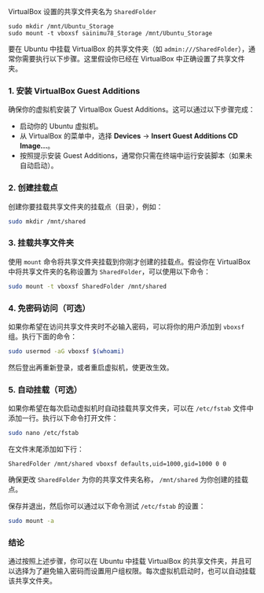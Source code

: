 VirtualBox 设置的共享文件夹名为 `SharedFolder`

```
sudo mkdir /mnt/Ubuntu_Storage
sudo mount -t vboxsf sainimu78_Storage /mnt/Ubuntu_Storage
```











要在 Ubuntu 中挂载 VirtualBox 的共享文件夹（如 `admin:///SharedFolder`），通常你需要执行以下步骤。这里假设你已经在 VirtualBox 中正确设置了共享文件夹。

### 1. 安装 VirtualBox Guest Additions

确保你的虚拟机安装了 VirtualBox Guest Additions。这可以通过以下步骤完成：

- 启动你的 Ubuntu 虚拟机。
- 从 VirtualBox 的菜单中，选择 **Devices** -> **Insert Guest Additions CD Image...**。
- 按照提示安装 Guest Additions，通常你只需在终端中运行安装脚本（如果未自动启动）。

### 2. 创建挂载点

创建你要挂载共享文件夹的挂载点（目录），例如：

```bash
sudo mkdir /mnt/shared
```

### 3. 挂载共享文件夹

使用 `mount` 命令将共享文件夹挂载到你刚才创建的挂载点。假设你在 VirtualBox 中将共享文件夹的名称设置为 `SharedFolder`，可以使用以下命令：

```bash
sudo mount -t vboxsf SharedFolder /mnt/shared
```

### 4. 免密码访问（可选）

如果你希望在访问共享文件夹时不必输入密码，可以将你的用户添加到 `vboxsf` 组。执行下面的命令：

```bash
sudo usermod -aG vboxsf $(whoami)
```

然后登出再重新登录，或者重启虚拟机，使更改生效。

### 5. 自动挂载（可选）

如果你希望在每次启动虚拟机时自动挂载共享文件夹，可以在 `/etc/fstab` 文件中添加一行。执行以下命令打开文件：

```bash
sudo nano /etc/fstab
```

在文件末尾添加如下行：

```
SharedFolder /mnt/shared vboxsf defaults,uid=1000,gid=1000 0 0
```

确保更改 `SharedFolder` 为你的共享文件夹名称， `/mnt/shared` 为你创建的挂载点。

保存并退出，然后你可以通过以下命令测试 `/etc/fstab` 的设置：

```bash
sudo mount -a
```

### 结论

通过按照上述步骤，你可以在 Ubuntu 中挂载 VirtualBox 的共享文件夹，并且可以选择为了避免输入密码而设置用户组权限。每次虚拟机启动时，也可以自动挂载该共享文件夹。